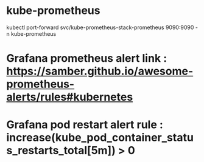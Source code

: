 # kube-prometheus

kubectl port-forward svc/kube-prometheus-stack-prometheus 9090:9090 -n kube-prometheus

# Grafana prometheus alert link : https://samber.github.io/awesome-prometheus-alerts/rules#kubernetes
# Grafana pod restart alert rule : increase(kube_pod_container_status_restarts_total[5m]) > 0
